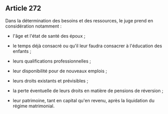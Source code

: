 Article 272
----
Dans la détermination des besoins et des ressources, le juge prend en
considération notamment :

- l'âge et l'état de santé des époux ;

- le temps déjà consacré ou qu'il leur faudra consacrer à l'éducation des
enfants ;

- leurs qualifications professionnelles ;

- leur disponibilité pour de nouveaux emplois ;

- leurs droits existants et prévisibles ;

- la perte éventuelle de leurs droits en matière de pensions de réversion ;

- leur patrimoine, tant en capital qu'en revenu, après la liquidation du régime
matrimonial.
